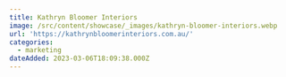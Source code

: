 ```yaml
---
title: Kathryn Bloomer Interiors
image: /src/content/showcase/_images/kathryn-bloomer-interiors.webp
url: 'https://kathrynbloomerinteriors.com.au/'
categories:
  - marketing
dateAdded: 2023-03-06T18:09:38.000Z
---
```


